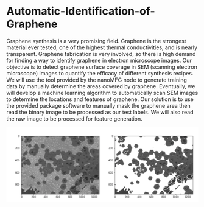 # Automatic-Identification-of-Graphene
Graphene synthesis is a very promising field. Graphene is the strongest material ever tested, one of the highest thermal conductivities, and is nearly transparent. Graphene fabrication is very involved, so there is high demand for finding a way to identify graphene in electron microscope images. 
Our objective is to detect graphene surface coverage in SEM (scanning electron microscope) images to quantify the efficacy of different synthesis recipes. We will use the tool provided by the nanoMFG node to generate training data by manually determine the areas covered by graphene. Eventually, we will develop a machine learning algorithm to automatically scan SEM images to determine the locations and features of graphene. 
Our solution is to use the provided package software to manually mask the graphene area then read the binary image to be processed as our test labels. We will also read the raw image to be processed for feature generation. 

![raw](https://github.com/lipilian/Automatic-Identification-of-Graphene/blob/master/raw.png)
